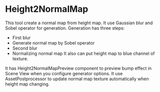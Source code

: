 # Height2NormalMap
This tool create a normal map from height map.
It use Gaussian blur and Sobel operator for generation.
Generation has three steps:
* First blur
* Generate normal map by Sobel operator
* Second blur
* Normalizing normal map
It also can put height map to blue channel of texture.

It has Height2NormalMapPreview component to preview bump effect in Scene View when you configure generator options.
It use AssetPostprocessor to update normal map texture automatically when height map changing. 


